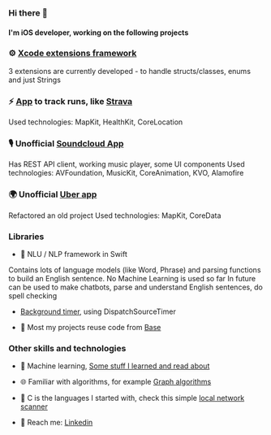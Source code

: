 ### Hi there 👋

#### I'm iOS developer, working on the following projects 


###  ⚙️  [Xcode extensions framework](https://github.com/XcodeExtKit)

3 extensions are currently developed - to handle structs/classes, enums and just Strings 


### ⚡️ [App](https://github.com/RunTracker) to track runs, like [Strava](https://apps.apple.com/us/app/strava-run-ride-swim/id426826309)

Used technologies: MapKit, HealthKit, CoreLocation



### 🎙   Unofficial [Soundcloud App](https://github.com/SoundcloudUnofficialApp)

Has REST API client, working music player, some UI components
Used technologies: AVFoundation, MusicKit, CoreAnimation, KVO, Alamofire



###  🌍   Unofficial [Uber app](https://github.com/bretsko/Uber)
Refactored an old project
Used technologies: MapKit, CoreData



### Libraries   

- 💅 NLU / NLP framework in Swift

Contains lots of language models (like Word, Phrase) and parsing functions to build an English sentence. 
No Machine Learning is used so far 
In future can be used to make chatbots, parse and understand English sentences, do spell checking

- [Background timer](https://github.com/bretsko/TimerKit), using DispatchSourceTimer

- 🌱 Most my projects reuse code from [Base](https://github.com/bretsko/Base)  



### Other skills and technologies   

- 💅 Machine learning, [Some stuff I learned and read about](https://github.com/bretsko/AI-links)   

- 🌐 Familiar with algorithms, for example [Graph algorithms](https://github.com/bretsko/GraphAlgorithms)

- 🌱 C is the languages I started with, check this simple [local network scanner](https://github.com/bretsko/network-capture)

-  💬 Reach me: [Linkedin](https://www.linkedin.com/in/oleksandr-bretsko/)


